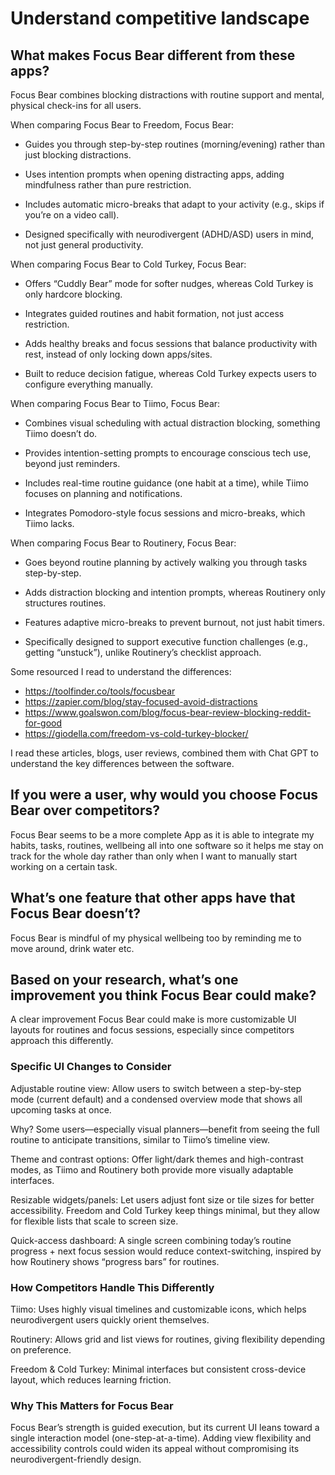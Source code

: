 # Understand competitive landscape

## What makes Focus Bear different from these apps?
Focus Bear combines blocking distractions with routine support and mental, physical check-ins for all users.

When comparing Focus Bear to Freedom, Focus Bear:

- Guides you through step-by-step routines (morning/evening) rather than just blocking distractions.

- Uses intention prompts when opening distracting apps, adding mindfulness rather than pure restriction.

- Includes automatic micro-breaks that adapt to your activity (e.g., skips if you’re on a video call).

- Designed specifically with neurodivergent (ADHD/ASD) users in mind, not just general productivity.

When comparing Focus Bear to Cold Turkey, Focus Bear:

- Offers “Cuddly Bear” mode for softer nudges, whereas Cold Turkey is only hardcore blocking.

- Integrates guided routines and habit formation, not just access restriction.

- Adds healthy breaks and focus sessions that balance productivity with rest, instead of only locking down apps/sites.

- Built to reduce decision fatigue, whereas Cold Turkey expects users to configure everything manually.

When comparing Focus Bear to Tiimo, Focus Bear:

- Combines visual scheduling with actual distraction blocking, something Tiimo doesn’t do.

- Provides intention-setting prompts to encourage conscious tech use, beyond just reminders.

- Includes real-time routine guidance (one habit at a time), while Tiimo focuses on planning and notifications.

- Integrates Pomodoro-style focus sessions and micro-breaks, which Tiimo lacks.

When comparing Focus Bear to Routinery, Focus Bear:

- Goes beyond routine planning by actively walking you through tasks step-by-step.

- Adds distraction blocking and intention prompts, whereas Routinery only structures routines.

- Features adaptive micro-breaks to prevent burnout, not just habit timers.

- Specifically designed to support executive function challenges (e.g., getting “unstuck”), unlike Routinery’s checklist approach.

Some resourced I read to understand the differences:

- https://toolfinder.co/tools/focusbear
- https://zapier.com/blog/stay-focused-avoid-distractions
- https://www.goalswon.com/blog/focus-bear-review-blocking-reddit-for-good
- https://giodella.com/freedom-vs-cold-turkey-blocker/

I read these articles, blogs, user reviews, combined them with Chat GPT to understand the key differences between the software.

## If you were a user, why would you choose Focus Bear over competitors?
Focus Bear seems to be a more complete App as it is able to integrate my habits, tasks, routines, wellbeing all into one software so it helps me stay on track for the whole day rather than only when I want to manually start working on a certain task.

## What’s one feature that other apps have that Focus Bear doesn’t?
Focus Bear is mindful of my physical wellbeing too by reminding me to move around, drink water etc.

## Based on your research, what’s one improvement you think Focus Bear could make?

A clear improvement Focus Bear could make is more customizable UI layouts for routines and focus sessions, especially since competitors approach this differently.

### Specific UI Changes to Consider
Adjustable routine view: Allow users to switch between a step-by-step mode (current default) and a condensed overview mode that shows all upcoming tasks at once.

Why? Some users—especially visual planners—benefit from seeing the full routine to anticipate transitions, similar to Tiimo’s timeline view.

Theme and contrast options: Offer light/dark themes and high-contrast modes, as Tiimo and Routinery both provide more visually adaptable interfaces.

Resizable widgets/panels: Let users adjust font size or tile sizes for better accessibility. Freedom and Cold Turkey keep things minimal, but they allow for flexible lists that scale to screen size.

Quick-access dashboard: A single screen combining today’s routine progress + next focus session would reduce context-switching, inspired by how Routinery shows “progress bars” for routines.

### How Competitors Handle This Differently
Tiimo: Uses highly visual timelines and customizable icons, which helps neurodivergent users quickly orient themselves.

Routinery: Allows grid and list views for routines, giving flexibility depending on preference.

Freedom & Cold Turkey: Minimal interfaces but consistent cross-device layout, which reduces learning friction.

### Why This Matters for Focus Bear
Focus Bear’s strength is guided execution, but its current UI leans toward a single interaction model (one-step-at-a-time). Adding view flexibility and accessibility controls could widen its appeal without compromising its neurodivergent-friendly design.